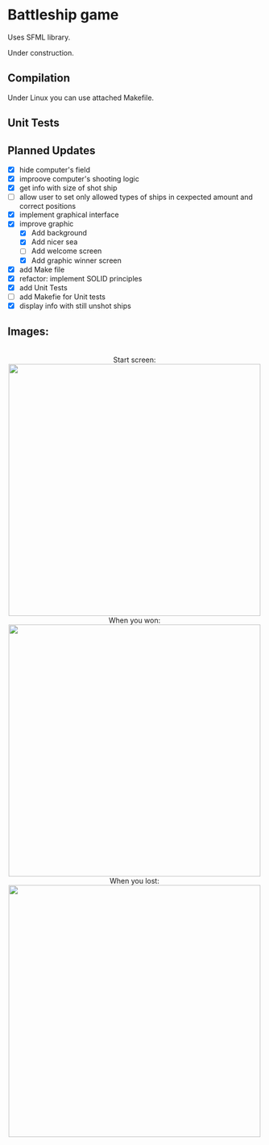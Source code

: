 # Battleship game

Uses SFML library.

Under construction.

## Compilation

Under Linux you can use attached Makefile.

## Unit Tests

## Planned Updates

- [x] hide computer's field
- [x] improove computer's shooting logic
- [x] get info with size of shot ship
- [ ] allow user to set only allowed types of ships in cexpected amount and correct positions
- [x] implement graphical interface
- [x] improve graphic
  - [x] Add background
  - [x] Add nicer sea
  - [ ] Add welcome screen
  - [x] Add graphic winner screen
- [x] add Make file
- [x] refactor: implement SOLID principles
- [x] add Unit Tests
- [ ] add Makefie for Unit tests
- [x] display info with still unshot ships

## Images:
<p align="center">
<br>Start screen:<br>
  <img src="https://user-images.githubusercontent.com/25400249/55293824-d7dc9e00-53fa-11e9-9a14-1d1b315d4ef6.png" width="500"/>
<br>When you won:<br>
  <img src="https://user-images.githubusercontent.com/25400249/55293823-d7dc9e00-53fa-11e9-81aa-a22019287e35.png" width="500"/>
<br>When you lost:<br>
  <img src="https://user-images.githubusercontent.com/25400249/55293825-d7dc9e00-53fa-11e9-81cf-7a010430d0db.png" width="500"/>
</p>
